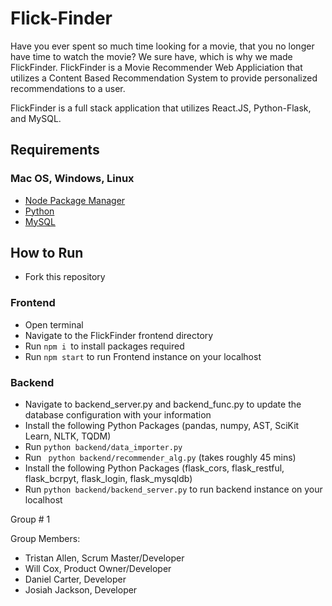 # Flick-Finder

Have you ever spent so much time looking for a movie, that you no longer have time to watch the movie? We sure have, which is why we made FlickFinder. FlickFinder is a Movie Recommender Web Appliciation that utilizes a Content Based Recommendation System to provide personalized recommendations to a user.

FlickFinder is a full stack application that utilizes React.JS, Python-Flask, and MySQL.

## Requirements

### Mac OS, Windows, Linux

- [Node Package Manager](https://nodejs.org/en/learn/getting-started/an-introduction-to-the-npm-package-manager)
- [Python](https://www.python.org/)
- [MySQL]([https://www.python.org/](https://www.mysql.com/))

## How to Run
- Fork this repository

### Frontend
- Open terminal
- Navigate to the FlickFinder frontend directory
- Run ```npm i ```to install packages required
- Run ```npm start``` to run Frontend instance on your localhost

### Backend
- Navigate to backend_server.py and backend_func.py to update the database configuration with your information
- Install the following Python Packages (pandas, numpy, AST, SciKit Learn, NLTK, TQDM)
- Run ```python backend/data_importer.py```
- Run ``` python backend/recommender_alg.py``` (takes roughly 45 mins)
- Install the following Python Packages (flask_cors, flask_restful, flask_bcrpyt, flask_login, flask_mysqldb)
- Run ```python backend/backend_server.py``` to run backend instance on your localhost

Group # 1 

Group Members:
- Tristan Allen, Scrum Master/Developer
- Will Cox, Product Owner/Developer 
- Daniel Carter, Developer 
- Josiah Jackson, Developer 

